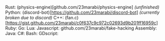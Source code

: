 Rust: (physics-engine)[github.com/23marabi/physics-engine] *(unfinished)*
Python: (discord-bot)[https://github.com/23marabi/discord-bot] *(currently broken due to discord)*
C++: (fan.c)[https://gist.github.com/23marabi/c0f637c9c972c02693d9b201ff16959c]
Ruby:
Go:
Lua:
Javascript: github.com/23marabi/fake-hacking
Assembly:
Java:
C#:
Bash:
GDscript:
